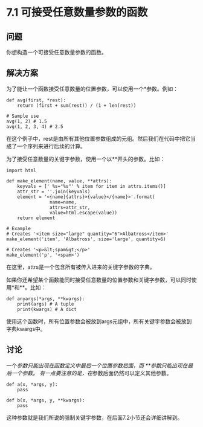 

# 7.1 可接受任意数量参数的函数

## 问题

你想构造一个可接受任意数量参数的函数。

## 解决方案

为了能让一个函数接受任意数量的位置参数，可以使用一个*参数。例如：

    
    
    def avg(first, *rest):
        return (first + sum(rest)) / (1 + len(rest))
    
    # Sample use
    avg(1, 2) # 1.5
    avg(1, 2, 3, 4) # 2.5
    

在这个例子中，rest是由所有其他位置参数组成的元组。然后我们在代码中把它当成了一个序列来进行后续的计算。

为了接受任意数量的关键字参数，使用一个以**开头的参数。比如：

    
    
    import html
    
    def make_element(name, value, **attrs):
        keyvals = [' %s="%s"' % item for item in attrs.items()]
        attr_str = ''.join(keyvals)
        element = '<{name}{attrs}>{value}</{name}>'.format(
                    name=name,
                    attrs=attr_str,
                    value=html.escape(value))
        return element
    
    # Example
    # Creates '<item size="large" quantity="6">Albatross</item>'
    make_element('item', 'Albatross', size='large', quantity=6)
    
    # Creates '<p>&lt;spam&gt;</p>'
    make_element('p', '<spam>')
    

在这里，attrs是一个包含所有被传入进来的关键字参数的字典。

如果你还希望某个函数能同时接受任意数量的位置参数和关键字参数，可以同时使用*和**。比如：

    
    
    def anyargs(*args, **kwargs):
        print(args) # A tuple
        print(kwargs) # A dict
    

使用这个函数时，所有位置参数会被放到args元组中，所有关键字参数会被放到字典kwargs中。

## 讨论

一个*参数只能出现在函数定义中最后一个位置参数后面，而 **参数只能出现在最后一个参数。 有一点要注意的是，在*参数后面仍然可以定义其他参数。

    
    
    def a(x, *args, y):
        pass
    
    def b(x, *args, y, **kwargs):
        pass
    

这种参数就是我们所说的强制关键字参数，在后面7.2小节还会详细讲解到。

